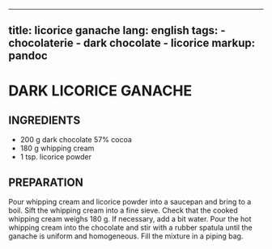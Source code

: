 
---
title: licorice ganache
lang: english
tags: 
    - chocolaterie 
    - dark chocolate
    - licorice
markup: pandoc
---

# DARK LICORICE GANACHE

## INGREDIENTS


- 200 g dark chocolate 57% cocoa
- 180 g whipping cream
- 1 tsp. licorice powder

## PREPARATION

Pour whipping cream and licorice powder into a saucepan and bring to a boil.
Sift the whipping cream into a fine sieve.
Check that the cooked whipping cream weighs 180 g.
If necessary, add a bit water.
Pour the hot whipping cream into the chocolate and stir with a rubber spatula until the ganache is uniform and homogeneous.
Fill the mixture in a piping bag.

